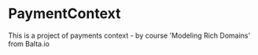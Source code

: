 # PaymentContext
This is a project of payments context - by course 'Modeling Rich Domains' from Balta.io
